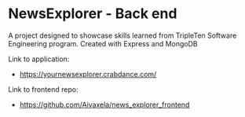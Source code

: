 # NewsExplorer - Back end

A project designed to showcase skills learned from TripleTen Software Engineering program.
Created with Express and MongoDB

Link to application:

- https://yournewsexplorer.crabdance.com/

Link to frontend repo:
- https://github.com/Aivaxela/news_explorer_frontend